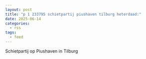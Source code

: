 ```yaml
---
layout: post
title: "p 1 233795 schietpartij piushaven tilburg heterdaad:"
date: 2025-06-14
categories: 
  - rss
tags: 
  - feed
---
```


Schietpartij op Piushaven in Tilburg

